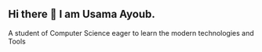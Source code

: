 ## Hi there 👋 I am Usama Ayoub.
A student of Computer Science eager to learn the modern technologies and Tools
